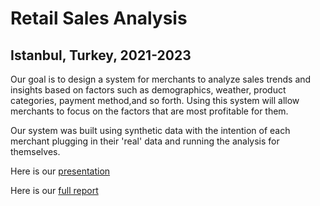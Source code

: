 # Retail Sales Analysis
## Istanbul, Turkey, 2021-2023

Our goal is to design a system for merchants to analyze sales trends and insights based on factors such as demographics, weather, product categories, payment method,and so forth. Using this system will allow merchants to focus on the factors that are most profitable for them.  

Our system was built using synthetic data with the intention of each merchant plugging in their 'real' data and running the analysis for themselves.  

Here is our [presentation](https://docs.google.com/presentation/d/1EEdUqRutnvHw3BRas9BHFyS2CsF_TfmVuQBZHUBjTdw/edit#slide=id.g2c5d9cc8659_0_1)

Here is our [full report](https://docs.google.com/document/d/1G02rlbc-WGBFzxmWyCzSK5clM6SW4OEggROyaZ-VBHY/edit)

